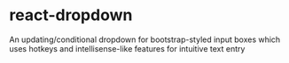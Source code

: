 # react-dropdown
An updating/conditional dropdown for bootstrap-styled input boxes which uses hotkeys and intellisense-like features for intuitive text entry
